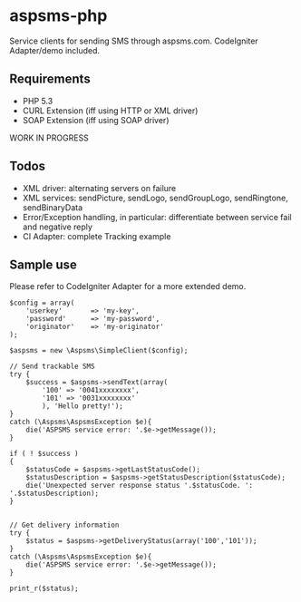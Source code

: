 aspsms-php
==========

Service clients for sending SMS through aspsms.com. CodeIgniter Adapter/demo included.


Requirements
----------

 - PHP 5.3
 - CURL Extension (iff using HTTP or XML driver)
 - SOAP Extension (iff using SOAP driver)



WORK IN PROGRESS

Todos
----------

 - XML driver: alternating servers on failure
 - XML services: sendPicture, sendLogo, sendGroupLogo, sendRingtone, sendBinaryData
 - Error/Exception handling, in particular: differentiate between service fail and negative reply
 - CI Adapter: complete Tracking example


Sample use
----------
Please refer to CodeIgniter Adapter for a more extended demo.


   
    $config = array(
        'userkey'       => 'my-key',
        'password'      => 'my-password',
        'originator'    => 'my-originator'
    );

    $aspsms = new \Aspsms\SimpleClient($config);

    // Send trackable SMS
    try {
        $success = $aspsms->sendText(array(
            '100' => '0041xxxxxxxx',
            '101' => '0031xxxxxxxx'
            ), 'Hello pretty!');
    }
    catch (\Aspsms\AspsmsException $e){
        die('ASPSMS service error: '.$e->getMessage());
    }

    if ( ! $success )
    {
        $statusCode = $aspsms->getLastStatusCode();
        $statusDescription = $aspsms->getStatusDescription($statusCode);
        die('Unexpected server response status '.$statusCode. ': '.$statusDescription);
    }


    // Get delivery information
    try {
        $status = $aspsms->getDeliveryStatus(array('100','101'));
    }
    catch (\Aspsms\AspsmsException $e){
        die('ASPSMS service error: '.$e->getMessage());
    }

    print_r($status);
    


